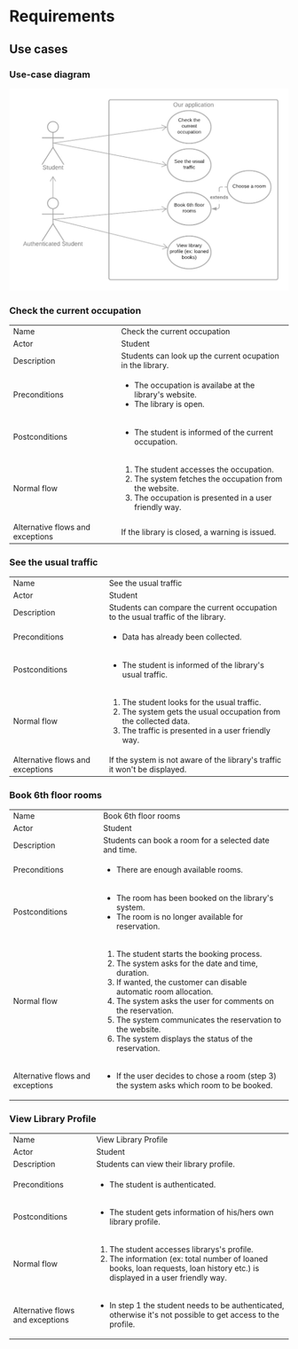 # Requirements 

## Use cases

### Use-case diagram

![fig1](usecase.png)

### Check the current occupation

<table>
  <tr>
    <td>Name</td>
    <td>Check the current occupation</td>
  </tr>
  <tr>
    <td>Actor</td>
    <td>Student</td>
  </tr>
  <tr>
    <td>Description</td>
    <td>Students can look up the current ocupation in the library.</td>
  </tr>
  <tr>
    <td>Preconditions</td>
    <td>
      <ul>
        <li>The occupation is availabe at the library's website.</li>
        <li>The library is open.</li>
      </ul>
    </td>
  </tr>
  <tr>
    <td>Postconditions</td>
    <td>
      <ul>
        <li>The student is informed of the current occupation.</li>
      </ul>
    </td>
  </tr>
  <tr>
    <td>Normal flow</td>
    <td>
      <ol>
        <li>The student accesses the occupation.</li>
        <li>The system fetches the occupation from the website.</li>
        <li>The occupation is presented in a user friendly way.</li>
      </ol>
    </td>
  </tr>
  <tr>
    <td>Alternative flows and exceptions</td>
    <td>If the library is closed, a warning is issued.</td>
  </tr>
</table>


### See the usual traffic

<table>
  <tr>
    <td>Name</td>
    <td>See the usual traffic</td>
  </tr>
  <tr>
    <td>Actor</td>
    <td>Student</td>
  </tr>
  <tr>
    <td>Description</td>
    <td>Students can compare the current occupation to the usual traffic of the library.</td>
  </tr>
  <tr>
    <td>Preconditions</td>
    <td>
      <ul>
        <li>Data has already been collected.</li>
      </ul>
    </td>
  </tr>
  <tr>
    <td>Postconditions</td>
    <td>
      <ul>
        <li>The student is informed of the library's usual traffic.</li>
      </ul>
    </td>
  </tr>
  <tr>
    <td>Normal flow</td>
    <td>
      <ol>
        <li>The student looks for the usual traffic.</li>
        <li>The system gets the usual occupation from the collected data.</li>
        <li>The traffic is presented in a user friendly way.</li>
      </ol>
    </td>
  </tr>
  <tr>
    <td>Alternative flows and exceptions</td>
    <td>If the system is not aware of the library's traffic it won't be displayed.</td>
  </tr>
</table>

### Book 6th floor rooms

<table>
  <tr>
    <td>Name</td>
    <td>Book 6th floor rooms</td>
  </tr>
  <tr>
    <td>Actor</td>
    <td>Student</td>
  </tr>
  <tr>
    <td>Description</td>
    <td>Students can book a room for a selected date and time.</td>
  </tr>
  <tr>
    <td>Preconditions</td>
    <td>
      <ul>
        <li>There are enough available rooms.</li>
      </ul>
    </td>
  </tr>
  <tr>
    <td>Postconditions</td>
    <td>
      <ul>
        <li>The room has been booked on the library's system.</li>
        <li>The room is no longer available for reservation.</li>
      </ul>
    </td>
  </tr>
  <tr>
    <td>Normal flow</td>
    <td>
      <ol>
        <li>The student starts the booking process.</li>
        <li>The system asks for the date and time, duration.</li>
        <li>If wanted, the customer can disable automatic room allocation.</li>
        <li>The system asks the user for comments on the reservation.</li>
        <li>The system communicates the reservation to the website.</li>
        <li>The system displays the status of the reservation.</li>
      </ol>
    </td>
  </tr>
  <tr>
    <td>Alternative flows and exceptions</td>
    <td>
      <ul>
        <li>If the user decides to chose a room (step 3) the system asks which room to be booked.</li>
      </ul>
    </td>
  </tr>
</table>


### View Library Profile  

<table>
  <tr>
    <td>Name</td>
    <td>View Library Profile</td>
  </tr>
  <tr>
    <td>Actor</td>
    <td>Student</td>
  </tr>
  <tr>
    <td>Description</td>
    <td>Students can view their library profile.</td>
  </tr>
  <tr>
    <td>Preconditions</td>
    <td>
      <ul>
        <li>The student is authenticated.</li>
      </ul>
    </td>
  </tr>
  <tr>
    <td>Postconditions</td>
    <td>
      <ul>
        <li>The student gets information of his/hers own library profile.</li>
      </ul>
    </td>
  </tr>
  <tr>
    <td>Normal flow</td>
    <td>
      <ol>
        <li>The student accesses librarys's profile.</li>
        <li>The information (ex: total number of loaned books, loan requests, loan history etc.) is displayed in a user friendly way.</li>
      </ol>
    </td>
  </tr>
  <tr>
    <td>Alternative flows and exceptions</td>
    <td>
      <ul>
        <li>In step 1 the student needs to be authenticated, otherwise it's not possible to get access to the profile.</li>
      </ul>
    </td>
  </tr>
</table>


